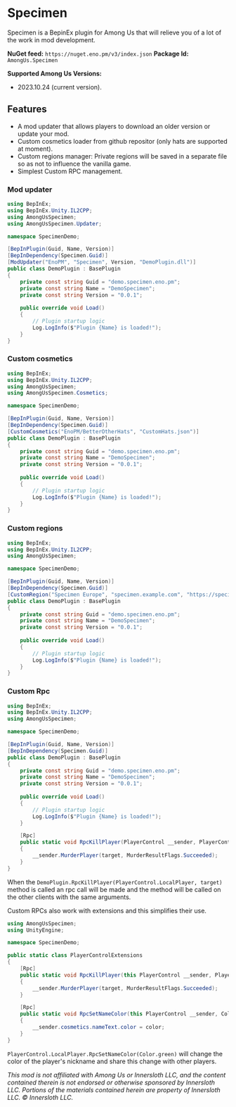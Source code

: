 # Specimen
Specimen is a BepinEx plugin for Among Us that will relieve you of a lot of the work in mod development.

**NuGet feed:** `https://nuget.eno.pm/v3/index.json`
**Package Id:** `AmongUs.Specimen`

**Supported Among Us Versions:**
- 2023.10.24 (current version).

## Features
- A mod updater that allows players to download an older version or update your mod.
- Custom cosmetics loader from github repositor (only hats are supported at moment).
- Custom regions manager: Private regions will be saved in a separate file so as not to influence the vanilla game.
- Simplest Custom RPC management.

### Mod updater
```csharp
using BepInEx;
using BepInEx.Unity.IL2CPP;
using AmongUsSpecimen;
using AmongUsSpecimen.Updater;

namespace SpecimenDemo;

[BepInPlugin(Guid, Name, Version)]
[BepInDependency(Specimen.Guid)]
[ModUpdater("EnoPM", "Specimen", Version, "DemoPlugin.dll")]
public class DemoPlugin : BasePlugin
{
    private const string Guid = "demo.specimen.eno.pm";
    private const string Name = "DemoSpecimen";
    private const string Version = "0.0.1";
    
    public override void Load()
    {
        // Plugin startup logic
        Log.LogInfo($"Plugin {Name} is loaded!");
    }
}
```

### Custom cosmetics
```csharp
using BepInEx;
using BepInEx.Unity.IL2CPP;
using AmongUsSpecimen;
using AmongUsSpecimen.Cosmetics;

namespace SpecimenDemo;

[BepInPlugin(Guid, Name, Version)]
[BepInDependency(Specimen.Guid)]
[CustomCosmetics("EnoPM/BetterOtherHats", "CustomHats.json")]
public class DemoPlugin : BasePlugin
{
    private const string Guid = "demo.specimen.eno.pm";
    private const string Name = "DemoSpecimen";
    private const string Version = "0.0.1";
    
    public override void Load()
    {
        // Plugin startup logic
        Log.LogInfo($"Plugin {Name} is loaded!");
    }
}
```

### Custom regions
```csharp
using BepInEx;
using BepInEx.Unity.IL2CPP;
using AmongUsSpecimen;

namespace SpecimenDemo;

[BepInPlugin(Guid, Name, Version)]
[BepInDependency(Specimen.Guid)]
[CustomRegion("Specimen Europe", "specimen.example.com", "https://specimen.example.com", color: "#ff00ff")]
public class DemoPlugin : BasePlugin
{
    private const string Guid = "demo.specimen.eno.pm";
    private const string Name = "DemoSpecimen";
    private const string Version = "0.0.1";
    
    public override void Load()
    {
        // Plugin startup logic
        Log.LogInfo($"Plugin {Name} is loaded!");
    }
}
```

### Custom Rpc
```csharp
using BepInEx;
using BepInEx.Unity.IL2CPP;
using AmongUsSpecimen;

namespace SpecimenDemo;

[BepInPlugin(Guid, Name, Version)]
[BepInDependency(Specimen.Guid)]
public class DemoPlugin : BasePlugin
{
    private const string Guid = "demo.specimen.eno.pm";
    private const string Name = "DemoSpecimen";
    private const string Version = "0.0.1";
    
    public override void Load()
    {
        // Plugin startup logic
        Log.LogInfo($"Plugin {Name} is loaded!");
    }

    [Rpc]
    public static void RpcKillPlayer(PlayerControl __sender, PlayerControl target)
    {
        __sender.MurderPlayer(target, MurderResultFlags.Succeeded);
    }
}
```
When the `DemoPlugin.RpcKillPlayer(PlayerControl.LocalPlayer, target)` method is called an rpc call will be made and the method will be called on the other clients with the same arguments.

Custom RPCs also work with extensions and this simplifies their use.
```csharp
using AmongUsSpecimen;
using UnityEngine;

namespace SpecimenDemo;

public static class PlayerControlExtensions
{
    [Rpc]
    public static void RpcKillPlayer(this PlayerControl __sender, PlayerControl target)
    {
        __sender.MurderPlayer(target, MurderResultFlags.Succeeded);
    }

    [Rpc]
    public static void RpcSetNameColor(this PlayerControl __sender, Color color)
    {
        __sender.cosmetics.nameText.color = color;
    }
}
```
`PlayerControl.LocalPlayer.RpcSetNameColor(Color.green)` will change the color of the player's nickname and share this change with other players.


*This mod is not affiliated with Among Us or Innersloth LLC, and the content contained therein is not endorsed or otherwise sponsored by Innersloth LLC. Portions of the materials contained herein are property of Innersloth LLC. © Innersloth LLC.*
